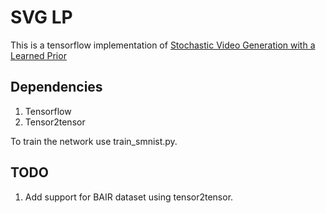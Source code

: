 # SVG LP

This is a tensorflow implementation of [Stochastic Video Generation with a Learned Prior](https://sites.google.com/view/svglp/)

## Dependencies
1. Tensorflow
2. Tensor2tensor

To train the network use train_smnist.py.


## TODO
1. Add support for BAIR dataset using tensor2tensor.
